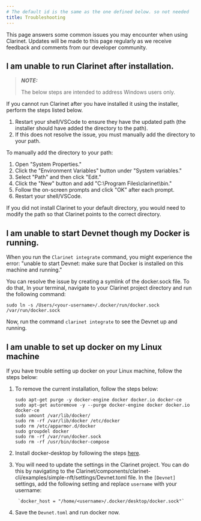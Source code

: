 ```yaml
---
# The default id is the same as the one defined below. so not needed
title: Troubleshooting
---
```


This page answers some common issues you may encounter when using Clarinet. Updates will be made to this page regularly as we receive feedback and comments from our developer community.

## I am unable to run Clarinet after installation. 

> **_NOTE:_**
>
> The below steps are intended to address Windows users only.

If you cannot run Clarinet after you have installed it using the installer, perform the steps listed below.

1. Restart your shell/VSCode to ensure they have the updated path (the installer should have added the directory to the path).
2. If this does not resolve the issue, you must manually add the directory to your path.

To manually add the directory to your path:

1. Open "System Properties."
2. Click the "Environment Variables" button under "System variables."
3. Select "Path" and then click "Edit." 
4. Click the "New" button and add "C:\Program Files\clarinet\bin."
5. Follow the on-screen prompts and click "OK" after each prompt.
6. Restart your shell/VSCode.

If you did not install Clarinet to your default directory, you would need to modify the path so that Clarinet points to the correct directory. 

## I am unable to start Devnet though my Docker is running.

When you run the `Clarinet integrate` command, you might experience the error: "unable to start Devnet: make sure that Docker is installed on this machine and running."

You can resolve the issue by creating a symlink of the docker.sock file. To do that, In your terminal, navigate to your Clarinet project directory and run the following command:

`sudo ln -s /Users/<your-username>/.docker/run/docker.sock /var/run/docker.sock` 

Now, run the command `clarinet integrate` to see the Devnet up and running.

## I am unable to set up docker on my Linux machine

If you have trouble setting up docker on your Linux machine, follow the steps below:

1. To remove the current installation, follow the steps below:

    ```
    sudo apt-get purge -y docker-engine docker docker.io docker-ce
    sudo apt-get autoremove -y --purge docker-engine docker docker.io docker-ce
    sudo umount /var/lib/docker/
    sudo rm -rf /var/lib/docker /etc/docker
    sudo rm /etc/apparmor.d/docker
    sudo groupdel docker
    sudo rm -rf /var/run/docker.sock
    sudo rm -rf /usr/bin/docker-compose
    ```

2. Install docker-desktop by following the steps [here](https://docs.docker.com/desktop/install/ubuntu/#install-docker-desktop).
   
3. You will need to update the settings in the Clarinet project. You can do this by navigating to the Clarinet/components/clarinet-cli/examples/simple-nft/settings/Devnet.toml file. In the `[Devnet]` settings, add the following setting and replace `username` with your username:
   
        `docker_host = "/home/<username>/.docker/desktop/docker.sock"`
4. Save the `Devnet.toml` and run docker now.
